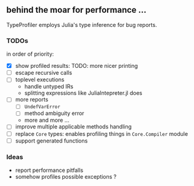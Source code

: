 ## behind the moar for performance ...

TypeProfiler employs Julia's type inference for bug reports.


### TODOs

in order of priority:

- [x] show profiled results: TODO: more nicer printing
- [ ] escape recursive calls
- [ ] toplevel executions
  * handle untyped IRs
  * splitting expressions like JuliaIntepreter.jl does
- [ ] more reports
  * [ ] `UndefVarError`
  * [ ] method ambiguity error
  * more and more ...
- [ ] improve multiple applicable methods handling
- [ ] replace `Core` types: enables profiling things in `Core.Compiler` module
- [ ] support generated functions

### Ideas

- report performance pitfalls
- somehow profiles possible exceptions ?